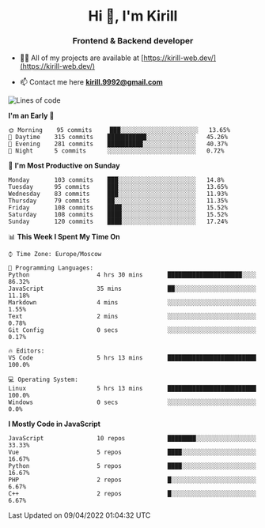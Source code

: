 <h1 align="center">Hi 👋, I'm Kirill</h1>
<h3 align="center">Frontend & Backend developer</h3>

- 👨‍💻 All of my projects are available at [https://kirill-web.dev/](https://kirill-web.dev/)

- 📫 Contact me here **kirill.9992@gmail.com**











<!--START_SECTION:waka-->
![Lines of code](https://img.shields.io/badge/From%20Hello%20World%20I%27ve%20Written-475%20Thousand%20lines%20of%20code-blue)

**I'm an Early 🐤** 

```text
🌞 Morning    95 commits     ███░░░░░░░░░░░░░░░░░░░░░░   13.65% 
🌆 Daytime    315 commits    ███████████░░░░░░░░░░░░░░   45.26% 
🌃 Evening    281 commits    ██████████░░░░░░░░░░░░░░░   40.37% 
🌙 Night      5 commits      ░░░░░░░░░░░░░░░░░░░░░░░░░   0.72%

```
📅 **I'm Most Productive on Sunday** 

```text
Monday       103 commits    ███░░░░░░░░░░░░░░░░░░░░░░   14.8% 
Tuesday      95 commits     ███░░░░░░░░░░░░░░░░░░░░░░   13.65% 
Wednesday    83 commits     ███░░░░░░░░░░░░░░░░░░░░░░   11.93% 
Thursday     79 commits     ██░░░░░░░░░░░░░░░░░░░░░░░   11.35% 
Friday       108 commits    ████░░░░░░░░░░░░░░░░░░░░░   15.52% 
Saturday     108 commits    ████░░░░░░░░░░░░░░░░░░░░░   15.52% 
Sunday       120 commits    ████░░░░░░░░░░░░░░░░░░░░░   17.24%

```


📊 **This Week I Spent My Time On** 

```text
⌚︎ Time Zone: Europe/Moscow

💬 Programming Languages: 
Python                   4 hrs 30 mins       █████████████████████░░░░   86.32% 
JavaScript               35 mins             ██░░░░░░░░░░░░░░░░░░░░░░░   11.18% 
Markdown                 4 mins              ░░░░░░░░░░░░░░░░░░░░░░░░░   1.55% 
Text                     2 mins              ░░░░░░░░░░░░░░░░░░░░░░░░░   0.78% 
Git Config               0 secs              ░░░░░░░░░░░░░░░░░░░░░░░░░   0.17%

🔥 Editors: 
VS Code                  5 hrs 13 mins       █████████████████████████   100.0%

💻 Operating System: 
Linux                    5 hrs 13 mins       █████████████████████████   100.0% 
Windows                  0 secs              ░░░░░░░░░░░░░░░░░░░░░░░░░   0.0%

```

**I Mostly Code in JavaScript** 

```text
JavaScript               10 repos            ████████░░░░░░░░░░░░░░░░░   33.33% 
Vue                      5 repos             ████░░░░░░░░░░░░░░░░░░░░░   16.67% 
Python                   5 repos             ████░░░░░░░░░░░░░░░░░░░░░   16.67% 
PHP                      2 repos             █░░░░░░░░░░░░░░░░░░░░░░░░   6.67% 
C++                      2 repos             █░░░░░░░░░░░░░░░░░░░░░░░░   6.67%

```



 Last Updated on 09/04/2022 01:04:32 UTC
<!--END_SECTION:waka-->
